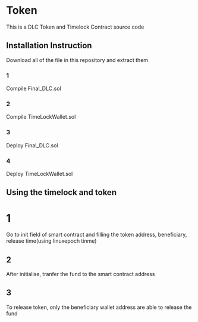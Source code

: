 # Token
This is a DLC Token and Timelock Contract source code
## Installation Instruction
Download all of the file in this repository and extract them
### 1
Compile Final_DLC.sol 
### 2
Compile TimeLockWallet.sol
### 3
Deploy Final_DLC.sol
### 4 
Deploy TimeLockWallet.sol

## Using the timelock and token 
# 1
Go to init field of smart contract and filling the token address, beneficiary, release time(using linuxepoch tinme)
## 2
After initialise, tranfer the fund to the smart contract address
## 3
To release token, only the beneficiary wallet address are able to release the fund
